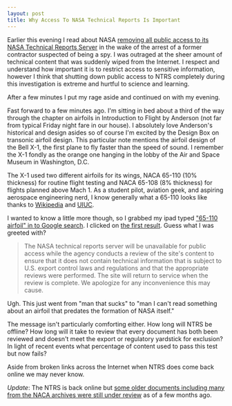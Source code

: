 ```yaml
---
layout: post
title: Why Access To NASA Technical Reports Is Important
---
```

Earlier this evening I read about NASA [removing all public access to its NASA Technical Reports Server](http://www.space.com/20355-nasa-chinese-spy-reports-database.html) in the wake of the arrest of a former contractor suspected of being a spy.  I was outraged at the sheer amount of technical content that was suddenly wiped from the Internet.  I respect and understand how important it is to restrict access to sensitive information, however I think that shutting down public access to NTRS completely during this investigation is extreme and hurtful to science and learning.

After a few minutes I put my rage aside and continued on with my evening.

Fast forward to a few minutes ago.  I'm sitting in bed about a third of the way through the chapter on airfoils in Introduction to Flight by Anderson (not far from typical Friday night fare in our house).  I absolutely love Anderson's historical and design asides so of course I'm excited by the Design Box on transonic airfoil design.  This particular note mentions the airfoil design of the Bell X-1, the first plane to fly faster than the speed of sound.  I remember the X-1 fondly as the orange one hanging in the lobby of the Air and Space Museum in Washington, D.C.

The X-1 used two different airfoils for its wings, NACA 65-110 (10% thickness) for routine flight testing and NACA 65-108 (8% thickness) for flights planned above Mach 1.  As a student pilot, aviation geek, and aspiring aerospace engineering nerd, I know generally what a 65-110 looks like thanks to [Wikipedia](http://en.wikipedia.org/wiki/NACA_airfoil#6-series) and [UIUC](http://www.ae.illinois.edu/m-selig/ads/coord_database.html).

I wanted to know a little more though, so I grabbed my ipad typed ["65-110 airfoil" in to Google search](http://www.ae.illinois.edu/m-selig/ads/coord_database.html).  I clicked on [the first result](http://naca.larc.nasa.gov/search.jsp?R=19930093972&qs=N%3D4294964762%2B4294966195%26Nn%3D123%257CCollection%257CNASA).  Guess what I was greeted with?

> The NASA technical reports server will be unavailable for public access 
> while the agency conducts a review of the site's content to ensure that it 
> does not contain technical information that is subject to U.S. export control laws
> and regulations and that the appropriate reviews were performed. 
> The site will return to service when the review is complete. 
> We apologize for any inconvenience this may cause.

Ugh.  This just went from "man that sucks" to "man I can't read something about an airfoil that predates the formation of NASA itself."

The message isn't particularly comforting either.  How long will NTRS be offline?  How long will it take to review that every document has both been reviewed and doesn't meet the export or regulatory yardstick for exclusion? In light of recent events what percentage of content used to pass this test but now fails?

Aside from broken links across the Internet when NTRS does come back online we may never know.

*Update*: The NTRS is back online but [some older documents including many from the NACA archives were still under review](http://nasawatch.com/archives/2013/06/nasa-technical-1.html) as of a few months ago.
